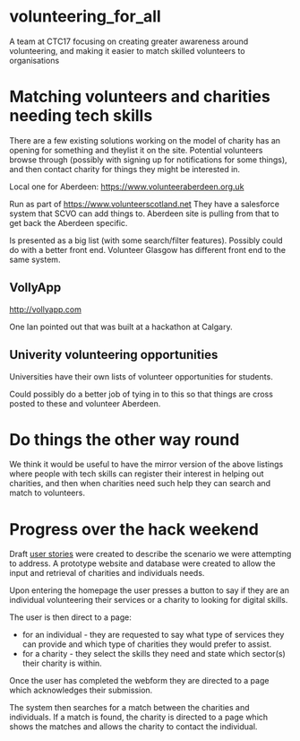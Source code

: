 # volunteering_for_all
A team at CTC17 focusing on creating greater awareness around volunteering, and making it easier to match skilled volunteers to organisations

# Matching volunteers and charities needing tech skills

There are a few existing solutions working on the model of charity has an opening for something and theylist it on the site. Potential volunteers browse through (possibly with signing up for notifications for some things), and then contact charity for things they might be interested in. 

Local one for Aberdeen: https://www.volunteeraberdeen.org.uk

Run as part of https://www.volunteerscotland.net
They have a salesforce system that SCVO can add things to. Aberdeen site is pulling from that to get back the Aberdeen specific. 

Is presented as a big list (with some search/filter features). Possibly could do with a better front end. Volunteer Glasgow has different front end to the same system.

## VollyApp

http://vollyapp.com

One Ian pointed out that was built at a hackathon at Calgary. 

## Univerity volunteering opportunities

Universities have their own lists of volunteer opportunities for students.

Could possibly do a better job of tying in to this so that things are cross posted to these and volunteer Aberdeen.

# Do things the other way round

We think it would be useful to have the mirror version of the above listings where people with tech skills can register their interest in helping out charities, and then when charities need such help they can search and match to volunteers. 

# Progress over the hack weekend

Draft [user stories](https://github.com/CodeTheCity/volunteering_for_all/blob/master/user_stories.md) were created to describe the scenario we were attempting to address.
A prototype website and database were created to allow the input and retrieval of charities and individuals needs.

Upon entering the homepage the user presses a button to say if they are an individual volunteering their services or a charity to looking for digital skills. 

The user is then direct to a page:
- for an individual - they are requested to say what type of services they can provide and which type of charities they would prefer to assist. 
- for a charity - they select the skills they need and state which sector(s) their charity is within.

Once the user has completed the webform they are directed to a page which acknowledges their submission.

The system then searches for a match between the charities and individuals. If a match is found, the charity is directed to a page which shows the matches and allows the charity to contact the individual. 




